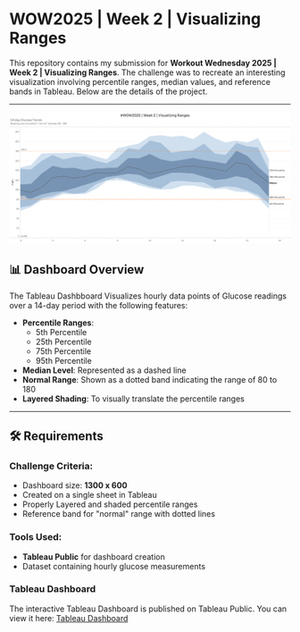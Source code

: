 # WOW2025 | Week 2 | Visualizing Ranges

This repository contains my submission for **Workout Wednesday 2025 | Week 2 | Visualizing Ranges**. The challenge was to recreate an interesting visualization involving percentile ranges, median values, and reference bands in Tableau. Below are the details of the project.

---

![Dashboard Image](WOW2025Wk2Viz.png)

## :bar_chart: Dashboard Overview

The Tableau Dashbboard Visualizes hourly data points of Glucose readings over a 14-day period with the following features:
- **Percentile Ranges**:
    - 5th Percentile
    - 25th Percentile
    - 75th Percentile
    - 95th Percentile
- **Median Level**: Represented as a dashed line
- **Normal Range**: Shown as a dotted band indicating the range of 80 to 180
- **Layered Shading**: To visually translate the percentile ranges

---

## 🛠 Requirements

### Challenge Criteria:
 - Dashboard size: **1300 x 600**
 - Created on a single sheet in Tableau
 - Properly Layered and shaded percentile ranges
 - Reference band for "normal" range with dotted lines

 ### Tools Used:
 - **Tableau Public** for dashboard creation
 - Dataset containing hourly glucose measurements

 ### **Tableau Dashboard**
 The interactive Tableau Dashboard is published on Tableau Public. You can view it here:
 [Tableau Dashboard](https://public.tableau.com/app/profile/harrison.reed8543/viz/WOW2025Week2VisualizingRanges_17374005494500/Sheet1?publish=yes)